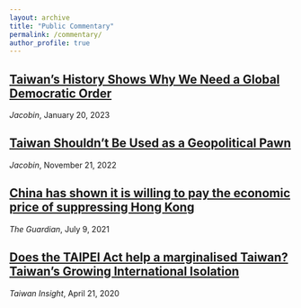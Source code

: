 ```yaml
---
layout: archive
title: "Public Commentary"
permalink: /commentary/
author_profile: true
---
```


## [Taiwan’s History Shows Why We Need a Global Democratic Order](https://jacobin.com/2023/01/taiwan-history-global-democratic-order-international-relations-nationalism)

*Jacobin*, January 20, 2023

## [Taiwan Shouldn’t Be Used as a Geopolitical Pawn](https://jacobin.com/2022/11/taiwan-geopolitical-pawn-china-us-international-relations-cold-war-history)

*Jacobin*, November 21, 2022

## [China has shown it is willing to pay the economic price of suppressing Hong Kong](https://www.theguardian.com/commentisfree/2020/jul/09/china-economic-hong-kong-financial-beijing)

*The Guardian*, July 9, 2021

## [Does the TAIPEI Act help a marginalised Taiwan? Taiwan’s Growing International Isolation](https://taiwaninsight.org/2020/04/21/does-the-taipei-act-help-a-marginalised-taiwan-taiwans-growing-international-isolation/)

*Taiwan Insight*, April 21, 2020